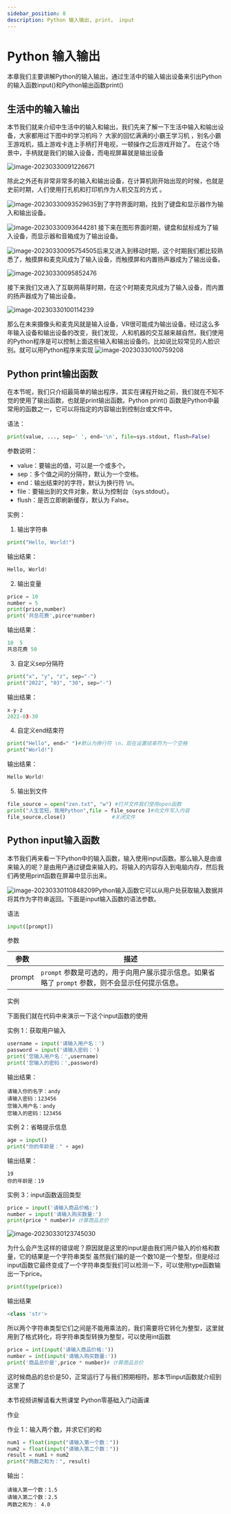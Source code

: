 ```yaml
---
sidebar_position: 8
description: Python 输入输出, print， input
---
```


# Python 输入输出

本章我们主要讲解Python的输入输出，通过生活中的输入输出设备来引出Python的输入函数input()和Python输出函数print()



## 生活中的输入输出

本节我们就来介绍中生活中的输入和输出，我们先来了解一下生活中输入和输出设备，大家都用过下图中的学习机吗？ 大家的回忆满满的小霸王学习机 ，别名小霸王游戏机，插上游戏卡连上手柄打开电视，一顿操作之后游戏开始了。 在这个场景中，手柄就是我们的输入设备，而电视屏幕就是输出设备 

![image-20230330091226671](https://daxiongketang-srt.oss-cn-beijing.aliyuncs.com/notes/image-20230330091226671.jpg)



除此之外还有非常非常多的输入和输出设备，在计算机刚开始出现的时候，也就是史前时期，人们使用打孔机和打印机作为人机交互的方式 。

![image-20230330093529635](https://daxiongketang-srt.oss-cn-beijing.aliyuncs.com/notes/image-20230330093529635.jpg)到了字符界面时期，找到了键盘和显示器作为输入和输出设备。

![image-20230330093644281](https://daxiongketang-srt.oss-cn-beijing.aliyuncs.com/notes/image-20230330093644281.jpg) 
接下来在图形界面时期，键盘和鼠标成为了输入设备，而显示器和音箱成为了输出设备。

![image-20230330095754505](https://daxiongketang-srt.oss-cn-beijing.aliyuncs.com/notes/image-20230330095754505.jpg)后来又进入到移动时期，这个时期我们都比较熟悉了，触摸屏和麦克风成为了输入设备，而触摸屏和内置扬声器成为了输出设备。

![image-20230330095852476](https://daxiongketang-srt.oss-cn-beijing.aliyuncs.com/notes/image-20230330095852476.jpg)

接下来我们又进入了互联网萌芽时期，在这个时期麦克风成为了输入设备，而内置的扬声器成为了输出设备。

![image-20230330100114239](https://daxiongketang-srt.oss-cn-beijing.aliyuncs.com/notes/image-20230330100114239.jpg)

那么在未来摄像头和麦克风就是输入设备，VR很可能成为输出设备。经过这么多年输入设备和输出设备的改变，我们发现，人和机器的交互越来越自然，我们使用的Python程序是可以控制上面这些输入和输出设备的。比如说比较常见的人脸识别。就可以用Python程序来实现 ![image-20230330100759208](https://daxiongketang-srt.oss-cn-beijing.aliyuncs.com/notes/image-20230330100759208.jpg)



## Python print输出函数

在本节呢，我们只介绍最简单的输出程序，其实在课程开始之前，我们就在不知不觉的使用了输出函数，也就是print输出函数。Python print() 函数是Python中最常用的函数之一，它可以将指定的内容输出到控制台或文件中。

语法：

```python
print(value, ..., sep=' ', end='\n', file=sys.stdout, flush=False)
```

 参数说明：

- value：要输出的值，可以是一个或多个。
- sep：多个值之间的分隔符，默认为一个空格。
- end：输出结束时的字符，默认为换行符 \n。
- file：要输出到的文件对象，默认为控制台（sys.stdout）。
- flush：是否立即刷新缓存，默认为 False。

实例：

1. 输出字符串

```python 
print("Hello, World!")
```

  输出结果：

```python
Hello, World!
```

2. 输出变量

```python
price = 10
number = 5
print(price,number)
print('共总花费',pirce*number)
```

输出结果：

```python
10  5
共总花费 50
```

3. 自定义sep分隔符

```python
print("x", "y", "z", sep="-")
print("2022", "03", "30", sep="-")
```

输出结果：

```python
x-y-z
2022-03-30
```

4. 自定义end结束符

```python
print("Hello", end=" ")#默认为换行符 \n，现在设置结束符为一个空格
print("World!")
```


输出结果：

```python
Hello World!
```

5. 输出到文件

```python
file_source = open("zen.txt", "w") #打开文件我们使用open函数
print("人生苦短，我用Python",file = file_source )#向文件写入内容
file_source.close()               #关闭文件
```





## Python input输入函数

本节我们再来看一下Python中的输入函数，输入使用input函数。那么输入是由谁来输入的呢？是由用户通过键盘来输入的。将输入的内容存入到电脑内存，然后我们再使用print函数在屏幕中显示出来。

![image-20230330110848209](https://daxiongketang-srt.oss-cn-beijing.aliyuncs.com/notes/image-20230330110848209.jpg)Python输入函数它可以从用户处获取输入数据并将其作为字符串返回。下面是input输入函数的语法参数。

语法

```python
input([prompt])
```

参数

| 参数   | 描述                                                         |
| ------ | ------------------------------------------------------------ |
| prompt | `prompt` 参数是可选的，用于向用户展示提示信息。如果省略了 `prompt` 参数，则不会显示任何提示信息。 |

实例

下面我们就在代码中来演示一下这个input函数的使用  

实例 1：获取用户输入

```python
username = input('请输入用户名：')
password = input('请输入密码：')
print('您输入用户名：',username)
print('您输入的密码：',password)
```

输出结果：

```
请输入你的名字：andy
请输入密码：123456
您输入用户名：andy
您输入的密码：123456
```

实例 2：省略提示信息

```python
age = input()
print("你的年龄是：" + age)
```

输出结果：

```
19
你的年龄是：19
```

实例 3：input函数返回类型

```python
price = input('请输入商品价格:')
number = input('请输入购买数量:')
print(price * number)# 计算商品总价
```

![image-20230330123745030](https://daxiongketang-srt.oss-cn-beijing.aliyuncs.com/notes/image-20230330123745030.jpg)

为什么会产生这样的错误呢？原因就是这里的input是由我们用户输入的价格和数量，它的结果是一个字符串类型  虽然我们输的是一个数10是一个整型，但是经过input函数它最终变成了一个字符串类型我们可以检测一下，可以使用type函数输出一下price。

```python
print(type(price))
```

输出结果

```python
<class 'str'>
```

所以两个字符串类型它们之间是不能用乘法的，我们需要将它转化为整型，这里就用到了格式转化，将字符串类型转换为整型，可以使用int函数  

```python
price = int(input('请输入商品价格:'))
number = int(input('请输入购买数量:'))
print('商品总价是',price * number)# 计算商品总价
```

这时候商品的总价是50，正常运行了与我们预期相符。那本节input函数就介绍到这里了

本节视频讲解请看大熊课堂 Python零基础入门动画课

作业

作业 1：输入两个数，并求它们的和

```python
num1 = float(input("请输入第一个数："))
num2 = float(input("请输入第二个数："))
result = num1 + num2
print("两数之和为：", result)
```

输出：

```
请输入第一个数：1.5
请输入第二个数：2.5
两数之和为： 4.0
```

